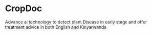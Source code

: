 # CropDoc
Advance ai technology to detect plant Disease in early stage and offer treatment advice in both English and Kinyarwanda
